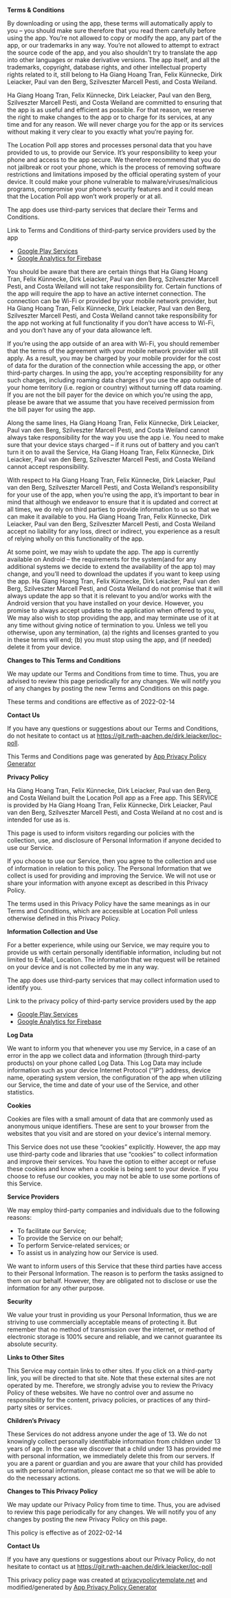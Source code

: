 **Terms & Conditions**

By downloading or using the app, these terms will automatically apply to you – you should make sure
therefore that you read them carefully before using the app. You’re not allowed to copy or modify
the app, any part of the app, or our trademarks in any way. You’re not allowed to attempt to extract
the source code of the app, and you also shouldn’t try to translate the app into other languages or
make derivative versions. The app itself, and all the trademarks, copyright, database rights, and
other intellectual property rights related to it, still belong to Ha Giang Hoang Tran, Felix
Künnecke, Dirk Leiacker, Paul van den Berg, Szilveszter Marcell Pesti, and Costa Weiland.

Ha Giang Hoang Tran, Felix Künnecke, Dirk Leiacker, Paul van den Berg, Szilveszter Marcell Pesti,
and Costa Weiland are committed to ensuring that the app is as useful and efficient as possible. For
that reason, we reserve the right to make changes to the app or to charge for its services, at any
time and for any reason. We will never charge you for the app or its services without making it very
clear to you exactly what you’re paying for.

The Location Poll app stores and processes personal data that you have provided to us, to provide our
Service. It’s your responsibility to keep your phone and access to the app secure. We therefore
recommend that you do not jailbreak or root your phone, which is the process of removing software
restrictions and limitations imposed by the official operating system of your device. It could make
your phone vulnerable to malware/viruses/malicious programs, compromise your phone’s security
features and it could mean that the Location Poll app won’t work properly or at all.

The app does use third-party services that declare their Terms and Conditions.

Link to Terms and Conditions of third-party service providers used by the app

* [Google Play Services](https://policies.google.com/terms)
* [Google Analytics for Firebase](https://firebase.google.com/terms/analytics)

You should be aware that there are certain things that Ha Giang Hoang Tran, Felix Künnecke, Dirk
Leiacker, Paul van den Berg, Szilveszter Marcell Pesti, and Costa Weiland will not take
responsibility for. Certain functions of the app will require the app to have an active internet
connection. The connection can be Wi-Fi or provided by your mobile network provider, but Ha Giang
Hoang Tran, Felix Künnecke, Dirk Leiacker, Paul van den Berg, Szilveszter Marcell Pesti, and Costa
Weiland cannot take responsibility for the app not working at full functionality if you don’t have
access to Wi-Fi, and you don’t have any of your data allowance left.

If you’re using the app outside of an area with Wi-Fi, you should remember that the terms of the
agreement with your mobile network provider will still apply. As a result, you may be charged by
your mobile provider for the cost of data for the duration of the connection while accessing the
app, or other third-party charges. In using the app, you’re accepting responsibility for any such
charges, including roaming data charges if you use the app outside of your home territory (i.e.
region or country) without turning off data roaming. If you are not the bill payer for the device on
which you’re using the app, please be aware that we assume that you have received permission from
the bill payer for using the app.

Along the same lines, Ha Giang Hoang Tran, Felix Künnecke, Dirk Leiacker, Paul van den Berg,
Szilveszter Marcell Pesti, and Costa Weiland cannot always take responsibility for the way you use
the app i.e. You need to make sure that your device stays charged – if it runs out of battery and
you can’t turn it on to avail the Service, Ha Giang Hoang Tran, Felix Künnecke, Dirk Leiacker, Paul
van den Berg, Szilveszter Marcell Pesti, and Costa Weiland cannot accept responsibility.

With respect to Ha Giang Hoang Tran, Felix Künnecke, Dirk Leiacker, Paul van den Berg, Szilveszter
Marcell Pesti, and Costa Weiland’s responsibility for your use of the app, when you’re using the
app, it’s important to bear in mind that although we endeavor to ensure that it is updated and
correct at all times, we do rely on third parties to provide information to us so that we can make
it available to you. Ha Giang Hoang Tran, Felix Künnecke, Dirk Leiacker, Paul van den Berg,
Szilveszter Marcell Pesti, and Costa Weiland accept no liability for any loss, direct or indirect,
you experience as a result of relying wholly on this functionality of the app.

At some point, we may wish to update the app. The app is currently available on Android – the
requirements for the system(and for any additional systems we decide to extend the availability of
the app to) may change, and you’ll need to download the updates if you want to keep using the app.
Ha Giang Hoang Tran, Felix Künnecke, Dirk Leiacker, Paul van den Berg, Szilveszter Marcell Pesti,
and Costa Weiland do not promise that it will always update the app so that it is relevant to you
and/or works with the Android version that you have installed on your device. However, you promise
to always accept updates to the application when offered to you, We may also wish to stop providing
the app, and may terminate use of it at any time without giving notice of termination to you. Unless
we tell you otherwise, upon any termination, (a) the rights and licenses granted to you in these
terms will end; (b) you must stop using the app, and (if needed)
delete it from your device.

**Changes to This Terms and Conditions**

We may update our Terms and Conditions from time to time. Thus, you are advised to review this page
periodically for any changes. We will notify you of any changes by posting the new Terms and
Conditions on this page.

These terms and conditions are effective as of 2022-02-14

**Contact Us**

If you have any questions or suggestions about our Terms and Conditions, do not hesitate to contact
us at https://git.rwth-aachen.de/dirk.leiacker/loc-poll.

This Terms and Conditions page was generated
by [App Privacy Policy Generator](https://app-privacy-policy-generator.nisrulz.com/)

**Privacy Policy**

Ha Giang Hoang Tran, Felix Künnecke, Dirk Leiacker, Paul van den Berg, and Costa Weiland built the
Location Poll app as a Free app. This SERVICE is provided by Ha Giang Hoang Tran, Felix Künnecke,
Dirk Leiacker, Paul van den Berg, Szilveszter Marcell Pesti, and Costa Weiland at no cost and is
intended for use as is.

This page is used to inform visitors regarding our policies with the collection, use, and disclosure
of Personal Information if anyone decided to use our Service.

If you choose to use our Service, then you agree to the collection and use of information in relation
to this policy. The Personal Information that we collect is used for providing and improving the
Service. We will not use or share your information with anyone except as described in this Privacy
Policy.

The terms used in this Privacy Policy have the same meanings as in our Terms and Conditions, which
are accessible at Location Poll unless otherwise defined in this Privacy Policy.

**Information Collection and Use**

For a better experience, while using our Service, we may require you to provide us with certain
personally identifiable information, including but not limited to E-Mail, Location. The information
that we request will be retained on your device and is not collected by me in any way.

The app does use third-party services that may collect information used to identify you.

Link to the privacy policy of third-party service providers used by the app

* [Google Play Services](https://www.google.com/policies/privacy/)
* [Google Analytics for Firebase](https://firebase.google.com/policies/analytics)

**Log Data**

We want to inform you that whenever you use my Service, in a case of an error in the app we collect
data and information (through third-party products) on your phone called Log Data. This Log Data may
include information such as your device Internet Protocol (“IP”) address, device name, operating
system version, the configuration of the app when utilizing our Service, the time and date of your
use of the Service, and other statistics.

**Cookies**

Cookies are files with a small amount of data that are commonly used as anonymous unique
identifiers. These are sent to your browser from the websites that you visit and are stored on your
device's internal memory.

This Service does not use these “cookies” explicitly. However, the app may use third-party code and
libraries that use “cookies” to collect information and improve their services. You have the option
to either accept or refuse these cookies and know when a cookie is being sent to your device. If you
choose to refuse our cookies, you may not be able to use some portions of this Service.

**Service Providers**

We may employ third-party companies and individuals due to the following reasons:

* To facilitate our Service;
* To provide the Service on our behalf;
* To perform Service-related services; or
* To assist us in analyzing how our Service is used.

We want to inform users of this Service that these third parties have access to their Personal
Information. The reason is to perform the tasks assigned to them on our behalf. However, they are
obligated not to disclose or use the information for any other purpose.

**Security**

We value your trust in providing us your Personal Information, thus we are striving to use
commercially acceptable means of protecting it. But remember that no method of transmission over the
internet, or method of electronic storage is 100% secure and reliable, and we cannot guarantee its
absolute security.

**Links to Other Sites**

This Service may contain links to other sites. If you click on a third-party link, you will be
directed to that site. Note that these external sites are not operated by me. Therefore, we strongly
advise you to review the Privacy Policy of these websites. We have no control over and assume no
responsibility for the content, privacy policies, or practices of any third-party sites or services.

**Children’s Privacy**

These Services do not address anyone under the age of 13. We do not knowingly collect personally
identifiable information from children under 13 years of age. In the case we discover that a child
under 13 has provided me with personal information, we immediately delete this from our servers. If
you are a parent or guardian and you are aware that your child has provided us with personal
information, please contact me so that we will be able to do the necessary actions.

**Changes to This Privacy Policy**

We may update our Privacy Policy from time to time. Thus, you are advised to review this page
periodically for any changes. We will notify you of any changes by posting the new Privacy Policy on
this page.

This policy is effective as of 2022-02-14

**Contact Us**

If you have any questions or suggestions about our Privacy Policy, do not hesitate to contact us at
https://git.rwth-aachen.de/dirk.leiacker/loc-poll

This privacy policy page was created
at [privacypolicytemplate.net](https://privacypolicytemplate.net) and modified/generated
by [App Privacy Policy Generator](https://app-privacy-policy-generator.nisrulz.com/)